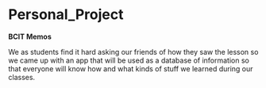 # Personal_Project
<b>BCIT Memos</b>

We as students find it hard asking our friends of how they saw the lesson so we came up with an app that will be used as a database of information so that everyone will know how and what kinds of stuff we learned during our classes.
